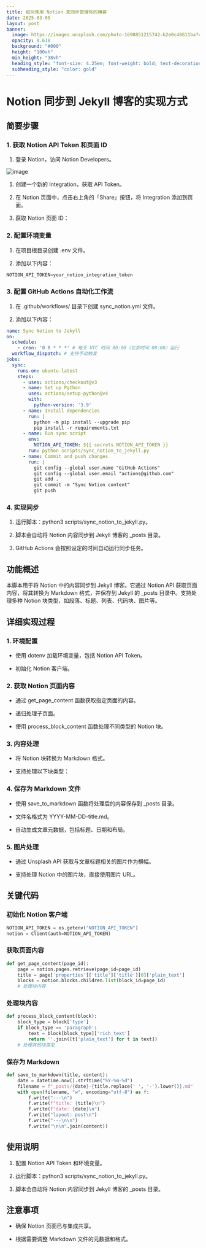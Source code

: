 ```yaml
---
title: 如何使用 Notion 来同步管理你的博客
date: 2025-03-05
layout: post
banner:
  image: https://images.unsplash.com/photo-1698851215742-b2e0c48611ba?crop=entropy&cs=tinysrgb&fit=max&fm=jpg&ixid=M3w2OTIwMzJ8MHwxfHJhbmRvbXx8fHx8fHx8fDE3NDEyMDYxMTN8&ixlib=rb-4.0.3&q=80&w=1080
  opacity: 0.618
  background: "#000"
  height: "100vh"
  min_height: "38vh"
  heading_style: "font-size: 4.25em; font-weight: bold; text-decoration: underline"
  subheading_style: "color: gold"
---
```


# Notion 同步到 Jekyll 博客的实现方式

## 简要步骤

### 1. 获取 Notion API Token 和页面 ID

1. 登录 Notion，访问 Notion Developers。

![image](https://prod-files-secure.s3.us-west-2.amazonaws.com/a7a0cc5a-89b9-4cda-8686-1fba0ca52f40/d19c1afe-dea5-4312-9333-786b0ba83054/image.png?X-Amz-Algorithm=AWS4-HMAC-SHA256&X-Amz-Content-Sha256=UNSIGNED-PAYLOAD&X-Amz-Credential=ASIAZI2LB466VNFAJ5QC%2F20250305%2Fus-west-2%2Fs3%2Faws4_request&X-Amz-Date=20250305T202152Z&X-Amz-Expires=3600&X-Amz-Security-Token=IQoJb3JpZ2luX2VjENT%2F%2F%2F%2F%2F%2F%2F%2F%2F%2FwEaCXVzLXdlc3QtMiJHMEUCIEuJmrB936wxemviqc458eMYViRmQerycWftqgh8%2BOFJAiEApt22YEB%2Fj2tN%2BReUm56KrMgMQ3QDb2V97C1mXNCmsKsq%2FwMIHRAAGgw2Mzc0MjMxODM4MDUiDH2MXBLD6HQ6L4NBmCrcAz0dCegb%2BzyepDk1O8d%2Bq9On4qh3nCQGNKiiu2jsjICqLCTmsJ8eg2zY6uFnmNN8w4CkSRPrqG33qVAV3IrcoelIi2rLn4fdyG4nTWDg9gloweCHEPFJhlbHbZBmEXzp%2BL5FquroGuA8NdWil9PIR8LzhR8flOiSxIXk6IAcv%2B5LK%2BQ0F%2BYsmrN6HNBbGsv%2FxPpjJHfi6HOqmY1N%2BMJsRGRtUaUxkEnEoZC96UQdVlV7GVDraD%2BSLs%2BwLw2W24jmtdvElrQRcbMKMl3DmjqsWw10EveFw5YKKhwDejTn%2FIWLptMauO8ic8hGou9mUiFmmsFypuNqac7e3jD%2FqpqEqBYELEAYAVms7hWXloomuTXPn96hsuithojXeusty7fCzfx0fqvLKFLj18R8Qi2PBbPf9ozp5ov%2BBciDSm24M0Y2bLpSvU0ccShk6u1Y2vvBpGbYwmS9hGjWsLvBBbjQ8Re%2FGUkFGKtRZLpFp3KN0nMwKQ7acqrEj8yHz03IBhseEifuayOHa%2FivDBTSjhen0WpGj4wax%2Fr5IvG8%2F3V6T4pGuo6Pp3ZJv3w7x%2BldGyGFT0IXU9ZeySrkY9%2FNOHwDzlyhqlVDw6Y%2BiHRK32m%2Bbh6sLJbx6o%2BGM5t6lZ3WMOrgor4GOqUB%2FhFKSKmHTtDxR5tzvuThl5cw8alIUfUiRSnI7FP5OCfFnZj06H4ArO57H6t%2FwBKi%2BZrEw%2FowRDOSX67cftteFWBseaYlVXfub%2FieFK%2B3u8dv4pBlx1jaSJoXVJvn5HG2JaLjpg7W0MSznVr0fp9OsBwzyUTZCDGPszlWqQJm1x0qpJPlMbZCqK1zxI9PeTlaVUTw52NHVX8FY%2FhL66x1Pj9%2FHd6c&X-Amz-Signature=d914235a2d4e8aa0ce509bcfdd88be50f61e80c2b351d54ac3929b917f8d9d07&X-Amz-SignedHeaders=host&x-id=GetObject)

1. 创建一个新的 Integration，获取 API Token。

1. 在 Notion 页面中，点击右上角的「Share」按钮，将 Integration 添加到页面。

1. 获取 Notion 页面 ID：


### 2. 配置环境变量

1. 在项目根目录创建 .env 文件。

1. 添加以下内容：

```javascript
NOTION_API_TOKEN=your_notion_integration_token
```

### 3. 配置 GitHub Actions 自动化工作流

1. 在 .github/workflows/ 目录下创建 sync_notion.yml 文件。

1. 添加以下内容：

```yaml
name: Sync Notion to Jekyll
on:
  schedule:
    - cron: '0 0 * * *' # 每天 UTC 时间 00:00（北京时间 08:00）运行
  workflow_dispatch: # 支持手动触发
jobs:
  sync:
    runs-on: ubuntu-latest
    steps:
      - uses: actions/checkout@v3
      - name: Set up Python
        uses: actions/setup-python@v4
        with:
          python-version: '3.9'
      - name: Install dependencies
        run: |
          python -m pip install --upgrade pip
          pip install -r requirements.txt
      - name: Run sync script
        env:
          NOTION_API_TOKEN: ${{ secrets.NOTION_API_TOKEN }}
        run: python scripts/sync_notion_to_jekyll.py
      - name: Commit and push changes
        run: |
          git config --global user.name "GitHub Actions"
          git config --global user.email "actions@github.com"
          git add .
          git commit -m "Sync Notion content"
          git push
```

### 4. 实现同步

1. 运行脚本：python3 scripts/sync_notion_to_jekyll.py。

1. 脚本会自动将 Notion 内容同步到 Jekyll 博客的 _posts 目录。

1. GitHub Actions 会按照设定的时间自动运行同步任务。

## 功能概述

本脚本用于将 Notion 中的内容同步到 Jekyll 博客。它通过 Notion API 获取页面内容，将其转换为 Markdown 格式，并保存到 Jekyll 的 _posts 目录中。支持处理多种 Notion 块类型，如段落、标题、列表、代码块、图片等。

## 详细实现过程

### 1. 环境配置

- 使用 dotenv 加载环境变量，包括 Notion API Token。

- 初始化 Notion 客户端。

### 2. 获取 Notion 页面内容

- 通过 get_page_content 函数获取指定页面的内容。

- 递归处理子页面。

- 使用 process_block_content 函数处理不同类型的 Notion 块。

### 3. 内容处理

- 将 Notion 块转换为 Markdown 格式。

- 支持处理以下块类型：


### 4. 保存为 Markdown 文件

- 使用 save_to_markdown 函数将处理后的内容保存到 _posts 目录。

- 文件名格式为 YYYY-MM-DD-title.md。

- 自动生成文章元数据，包括标题、日期和布局。

### 5. 图片处理

- 通过 Unsplash API 获取与文章标题相关的图片作为横幅。

- 支持处理 Notion 中的图片块，直接使用图片 URL。

## 关键代码

### 初始化 Notion 客户端

```python
NOTION_API_TOKEN = os.getenv("NOTION_API_TOKEN")
notion = Client(auth=NOTION_API_TOKEN)
```

### 获取页面内容

```python
def get_page_content(page_id):
    page = notion.pages.retrieve(page_id=page_id)
    title = page['properties']['title']['title'][0]['plain_text']
    blocks = notion.blocks.children.list(block_id=page_id)
    # 处理块内容
```

### 处理块内容

```python
def process_block_content(block):
    block_type = block['type']
    if block_type == 'paragraph':
        text = block[block_type]['rich_text']
        return ''.join([t['plain_text'] for t in text])
    # 处理其他块类型
```

### 保存为 Markdown

```python
def save_to_markdown(title, content):
    date = datetime.now().strftime("%Y-%m-%d")
    filename = f"_posts/{date}-{title.replace(' ', '-').lower()}.md"
    with open(filename, "w", encoding="utf-8") as f:
        f.write("---\n")
        f.write(f"title: {title}\n")
        f.write(f"date: {date}\n")
        f.write("layout: post\n")
        f.write("---\n\n")
        f.write("\n\n".join(content))
```

## 使用说明

1. 配置 Notion API Token 和环境变量。

1. 运行脚本：python3 scripts/sync_notion_to_jekyll.py。

1. 脚本会自动将 Notion 内容同步到 Jekyll 博客的 _posts 目录。

## 注意事项

- 确保 Notion 页面已与集成共享。

- 根据需要调整 Markdown 文件的元数据和格式。